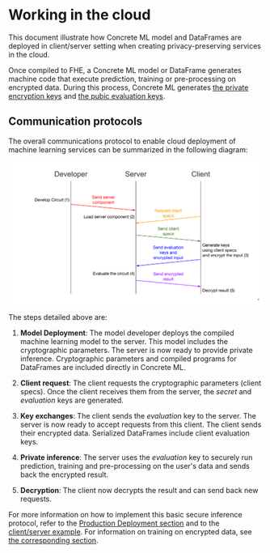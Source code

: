 # Working in the cloud

This document illustrate how Concrete ML model and DataFrames are deployed in client/server setting when creating privacy-preserving services in the cloud.

Once compiled to FHE, a Concrete ML model or DataFrame generates machine code that execute prediction, training or pre-processing on encrypted data. During this process, Concrete ML generates [the private encryption keys](concepts.md#cryptography-concepts) and [the pubic evaluation keys](concepts.md#cryptography-concepts).

## Communication protocols

The overall communications protocol to enable cloud deployment of machine learning services can be summarized in the following diagram:

![](../figures/ClientServerDiag.png)

The steps detailed above are:

1. **Model Deployment**: The model developer deploys the compiled machine learning model to the server. This model includes the cryptographic parameters. The server is now ready to provide private inference. Cryptographic parameters and compiled programs for DataFrames are included directly in Concrete ML.

1. **Client request**: The client requests the cryptographic parameters (client specs). Once the client receives them from the server, the _secret_ and _evaluation_ keys are generated.

1. **Key exchanges**: The client sends the _evaluation_ key to the server. The server is now ready to accept requests from this client. The client sends their encrypted data. Serialized DataFrames include client evaluation keys.

1. **Private inference**: The server uses the _evaluation_ key to securely run prediction, training and pre-processing on the user's data and sends back the encrypted result.

1. **Decryption**: The client now decrypts the result and can send back new requests.

For more information on how to implement this basic secure inference protocol, refer to the [Production Deployment section](../guides/client_server.md) and to the [client/server example](../advanced_examples/ClientServer.ipynb). For information on training on encrypted data, see [the corresponding section](../built-in-models/training.md).
